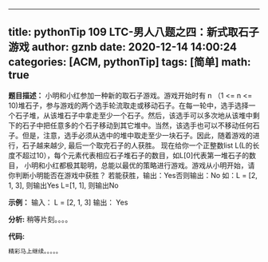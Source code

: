 
---
title: pythonTip 109 LTC-男人八题之四：新式取石子游戏
author: gznb
date: 2020-12-14 14:00:24
categories: [ACM, pythonTip]
tags: [简单]
math: true
---

**题目描述：**
小明和小红参加一种新的取石子游戏。游戏开始时有 n （1 <= n <= 10)堆石子，参与游戏的两个选手轮流取走或移动石子。在每一轮中，选手选择一个石子堆，从该堆石子中拿走至少一个石子。然后，该选手可以多次地从该堆中剩下的石子中把任意多的个石子移动到其它堆中。当然，该选手也可以不移动任何石子。但是，注意，选手必须从选中的堆中取走至少一块石子。因此，随着游戏的进行，石子越来越少, 最后一个取完石子的人获胜。
现在给你一个正整数list L(L的长度不超过10），每个元素代表相应石子堆石子的数目，如L[0]代表第一堆石子的数目，
小明和小红都极其聪明，总能以最优的策略进行游戏。游戏从小明开始，请你判断小明能否在游戏中获胜？
若能获胜，输出：Yes否则输出：No
如：L = [2, 1, 3], 则输出Yes
    L=[1, 1], 则输出No

**示例：**
输入：
L = [2, 1, 3]
输出：
Yes


**分析:**
稍等片刻。。。。

**代码:**
```python
精彩马上继续。。。。。
```
